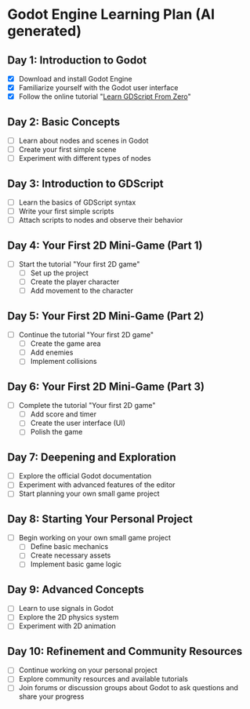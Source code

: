 # Godot Engine Learning Plan (AI generated)

## Day 1: Introduction to Godot
- [x] Download and install Godot Engine
- [x] Familiarize yourself with the Godot user interface
- [x] Follow the online tutorial "[Learn GDScript From Zero](https://docs.godotengine.org/en/3.5/getting_started/introduction/learn_to_code_with_gdscript.html)"

## Day 2: Basic Concepts
- [ ] Learn about nodes and scenes in Godot
- [ ] Create your first simple scene
- [ ] Experiment with different types of nodes

## Day 3: Introduction to GDScript
- [ ] Learn the basics of GDScript syntax
- [ ] Write your first simple scripts
- [ ] Attach scripts to nodes and observe their behavior

## Day 4: Your First 2D Mini-Game (Part 1)
- [ ] Start the tutorial "Your first 2D game"
  - [ ] Set up the project
  - [ ] Create the player character
  - [ ] Add movement to the character

## Day 5: Your First 2D Mini-Game (Part 2)
- [ ] Continue the tutorial "Your first 2D game"
  - [ ] Create the game area
  - [ ] Add enemies
  - [ ] Implement collisions

## Day 6: Your First 2D Mini-Game (Part 3)
- [ ] Complete the tutorial "Your first 2D game"
  - [ ] Add score and timer
  - [ ] Create the user interface (UI)
  - [ ] Polish the game

## Day 7: Deepening and Exploration
- [ ] Explore the official Godot documentation
- [ ] Experiment with advanced features of the editor
- [ ] Start planning your own small game project

## Day 8: Starting Your Personal Project
- [ ] Begin working on your own small game project
  - [ ] Define basic mechanics
  - [ ] Create necessary assets
  - [ ] Implement basic game logic

## Day 9: Advanced Concepts
- [ ] Learn to use signals in Godot
- [ ] Explore the 2D physics system
- [ ] Experiment with 2D animation

## Day 10: Refinement and Community Resources
- [ ] Continue working on your personal project
- [ ] Explore community resources and available tutorials
- [ ] Join forums or discussion groups about Godot to ask questions and share your progress